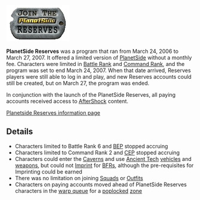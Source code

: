 ![Image:psreserves.gif](../images/psreserves.gif "Image:psreserves.gif")

**PlanetSide Reserves** was a program that ran from March 24, 2006 to March
27, 2007. It offered a limited version of [PlanetSide](../PlanetSide.md) without
a monthly fee. Characters were limited in [Battle Rank](Battle_Rank.md) and
[Command Rank](Command_Rank.md), and the program was set to end March 24, 2007.
When that date arrived, Reserves players were still able to log in and play, and
new Reserves accounts could still be created, but on March 27, the program was
ended.

In conjunction with the launch of the PlanetSide Reserves, all paying accounts
received access to [AfterShock](../items/AfterShock.md) content.

[Planetside Reserves information page](http://planetside.station.sony.com/reserves/)

## Details

- Characters limited to Battle Rank 6 and [BEP](BEP.md) stopped accruing
- Characters limited to Command Rank 2 and [CEP](CEP.md) stopped accruing
- Characters could enter the [Caverns](../locations/Caverns.md) and use
  [Ancient Tech](Ancient_Technology.md) [vehicles](../vehicles/Vehicle.md) and
  [weapons](../weapons/Weapons_Index.md), but could not [Imprint](Imprint.md)
  for [BFRs](../vehicles/BattleFrame_Robotics.md), although the pre-requisites
  for Imprinting could be earned
- There was no limitation on joining [Squads](../Squads.md) or
  [Outfits](../outfits/List_of_Outfits.md)
- Characters on paying accounts moved ahead of PlanetSide Reserves characters in
  the [warp queue](warp_queue.md) for a [poplocked](../Population_Lock.md)
  [zone](Zone.md)

<!--[Category:Terminology](Category:Terminology.md)-->
